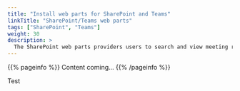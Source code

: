 ```yaml
---
title: "Install web parts for SharePoint and Teams"
linkTitle: "SharePoint/Teams web parts"
tags: ["SharePoint", "Teams"]
weight: 30
description: >
  The SharePoint web parts providers users to search and view meeting rooms, people and custom locations in both SharePoint and Teams.
---
```




{{% pageinfo %}}
Content coming...
{{% /pageinfo %}}

Test
